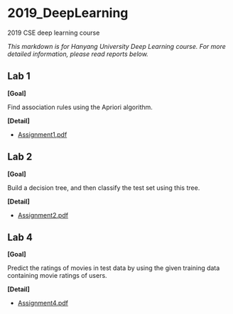 # 2019_DeepLearning
2019 CSE deep learning course

*This markdown is for Hanyang University Deep Learning course.
For more detailed information, please read reports below.*


## **Lab 1**
**[Goal]**


Find association rules using the Apriori algorithm.

**[Detail]**
* [Assignment1.pdf](./Assignment1/Assignment1.pdf)


## **Lab 2**
**[Goal]**


Build a decision tree, and then classify the test set using this tree.

**[Detail]**
* [Assignment2.pdf](./Assignment2/Assignment2.pdf)



## **Lab 4**

**[Goal]**


Predict the ratings of movies in test data by using the given training data containing movie ratings of users.

**[Detail]**
* [Assignment4.pdf](./Term_Project/Term_Project.pdf)

